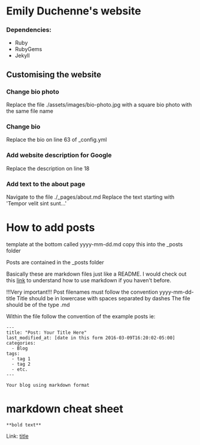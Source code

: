 # Emily Duchenne's website

### Dependencies:

- Ruby
- RubyGems
- Jekyll

## Customising the website

### Change bio photo
Replace the file ./assets/images/bio-photo.jpg with a square bio photo with the same file name

### Change bio
Replace the bio on line 63 of _config.yml

### Add website description for Google
Replace the description on line 18

### Add text to the about page
Navigate to the file ./_pages/about.md
Replace the text starting with 'Tempor velit sint sunt...'

# How to add posts
template at the bottom called yyyy-mm-dd.md 
copy this into the _posts folder

Posts are contained in the _posts folder

Basically these are markdown files just like a README. I would check out this [link](https://www.markdownguide.org/cheat-sheet/) to understand how to use markdown if you haven't before.

!!!Very important!!!
Post filenames must follow the convention yyyy-mm-dd-title
Title should be in lowercase with spaces separated by dashes
The file should be of the type .md

Within the file follow the convention of the example posts ie:
```
---
title: "Post: Your Title Here"
last_modified_at: [date in this form 2016-03-09T16:20:02-05:00]
categories:
  - Blog
tags:
  - tag 1
  - tag 2
  - etc.
---

Your blog using markdown format
```

# markdown cheat sheet

	**bold text**

  Link: [title](https://www.example.com)

